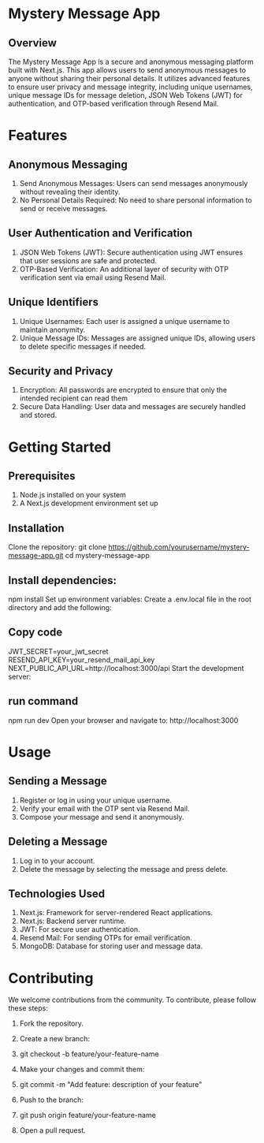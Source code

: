 # Mystery Message App
## Overview
The Mystery Message App is a secure and anonymous messaging platform built with Next.js. This app allows users to send anonymous messages to anyone without sharing their personal details. It utilizes advanced features to ensure user privacy and message integrity, including unique usernames, unique message IDs for message deletion, JSON Web Tokens (JWT) for authentication, and OTP-based verification through Resend Mail.

# Features
## Anonymous Messaging
1. Send Anonymous Messages: Users can send messages anonymously without revealing their identity.
2. No Personal Details Required: No need to share personal information to send or receive messages.

## User Authentication and Verification
1. JSON Web Tokens (JWT): Secure authentication using JWT ensures that user sessions are safe and protected.
2. OTP-Based Verification: An additional layer of security with OTP verification sent via email using Resend Mail.
## Unique Identifiers
1. Unique Usernames: Each user is assigned a unique username to maintain anonymity.
2. Unique Message IDs: Messages are assigned unique IDs, allowing users to delete specific messages if needed.

## Security and Privacy
1. Encryption: All passwords are encrypted to ensure that only the intended recipient can read them
2. Secure Data Handling: User data and messages are securely handled and stored.


# Getting Started
## Prerequisites
1. Node.js installed on your system
2. A Next.js development environment set up

## Installation
Clone the repository:
git clone https://github.com/yourusername/mystery-message-app.git
cd mystery-message-app

## Install dependencies:

npm install
Set up environment variables:
Create a .env.local file in the root directory and add the following:


## Copy code
JWT_SECRET=your_jwt_secret
RESEND_API_KEY=your_resend_mail_api_key
NEXT_PUBLIC_API_URL=http://localhost:3000/api
Start the development server:

## run command
npm run dev
Open your browser and navigate to:
http://localhost:3000

# Usage
## Sending a Message
1. Register or log in using your unique username.
2. Verify your email with the OTP sent via Resend Mail.
3. Compose your message and send it anonymously.


## Deleting a Message
1. Log in to your account.
2. Delete the message by selecting the message and press delete.


## Technologies Used
1. Next.js: Framework for server-rendered React applications.
2. Next.js: Backend server runtime.
3. JWT: For secure user authentication.
4. Resend Mail: For sending OTPs for email verification.
5. MongoDB: Database for storing user and message data.
   
# Contributing
We welcome contributions from the community. To contribute, please follow these steps:

1. Fork the repository.
2. Create a new branch:

3. git checkout -b feature/your-feature-name
4. Make your changes and commit them:

5. git commit -m "Add feature: description of your feature"
6. Push to the branch:

7. git push origin feature/your-feature-name
8. Open a pull request.
